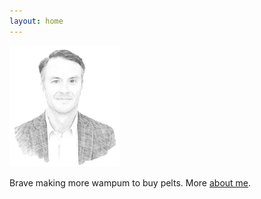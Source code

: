 ```yaml
---
layout: home
---
```


<!-- Google Tag Manager (noscript) -->
<noscript><iframe src="https://www.googletagmanager.com/ns.html?id=GTM-MMZNFRB"
height="0" width="0" style="display:none;visibility:hidden"></iframe></noscript>
<!-- End Google Tag Manager (noscript) -->

<img src="/assets/images/pmb.sketch.png" width="35%" height="35%">

Brave making more wampum to buy pelts. More [about me](/about/).
